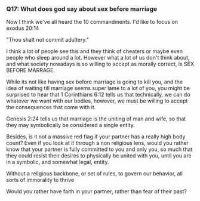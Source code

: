 ### Q17: What does god say about sex before marriage
Now I think we've all heard the 10 commandments. I'd like to focus on exodus 20:14

"Thou shalt not commit adultery."

I think a lot of people see this and they think of cheaters or maybe even people who sleep around a lot. However what a lot of us don't think about, and what society nowadays is so willing to accept as morally correct, is SEX BEFORE MARRAGE. 


While its not like having sex before marriage is going to kill you, and the idea of waiting till marriage seems super lame to a lot of you, you might be surprised to hear that 1 Corinthians 6:12 tells us that technically, we can do whatever we want with our bodies, however, we must be willing to accept the consequences that come with it.


Genesis 2:24 tells us that marriage is the uniting of man and wife, so that they may symbolically be considered a single entity. 

Besides, is it not a massive red flag if your partner has a really high body count? Even if you look at it through a non religious lens, would you rather know that your partner is fully committed to you and only you, so much that they could resist their desires to physically be united with you, until you are in a symbolic, and somewhat legal, entity. 


Without a religious backbone, or set of rules, to govern our behavior, all sorts of immorality to thrive

Would you rather have faith in your partner, rather than fear of their past?


